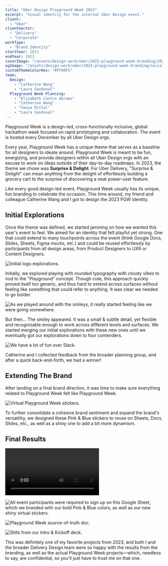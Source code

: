 ```yaml
---
title: "Uber Design Playground Week 2023"
excerpt: "Visual identity for the internal Uber Design event."
client:
  - "Uber"
clientSector:
  - "Delivery"
  - "Corporate"
workType:
  - "Brand Identity"
startYear: 2023
endYear: 2023
coverImage: "/assets/design-work/uber/2023-playground-week-branding/2023-playground-week-branding.webm"
ogImage: "/assets/design-work/uber/2023-playground-week-branding/social-thumbnail.png"
customThemeColorHex: "#FF00F5"
team:
  Design:
    - "Catherine Wang"
    - "Laura Sandoval"
  Playground Week Planning:
    - "Elizabeth Castro Abrams"
    - "Catherine Wang"
    - "Vanya Mittal"
    - "Laura Sandoval"
---
```


Playground Week is a design-led, cross-functionally inclusive, global hackathon week focused on rapid prototyping and collaboration. The event is hosted every December by all Uber Design orgs.

Every year, Playground Week has a unique theme that serves as a baseline for all designers to ideate around. Playground Week is meant to be fun, energizing, and provide designers within all Uber Design orgs with an excuse to work on ideas outside of their day-to-day roadmaps. In 2023, the theme we chose was **Surprise & Delight**. For Uber Delivery, "Surprise & Delight" can mean anything from the delight of effortlessly building a grocery cart to the surprise of discovering a neat power-user feature.

Like every good design-led event, Playground Week usually has its unique, fun branding to celebrate the occasion. This time around, my friend and colleague Catherine Wang and I got to design the 2023 PGW identity.

## Initial Explorations

Once the theme was defined, we started jamming on how we wanted this year's event to feel. We aimed for an identity that felt playful yet strong. One that could extend to many touchpoints across the event (think Google Docs, Slides, Sheets, Figma mocks, etc.) and could be reused effortlessly by participants from all design areas, from Product Designers to UXR or Content Designers.

![Initial logo explorations.](/assets/design-work/uber/2023-playground-week-branding/2023-playground-week-branding-initial-logos.jpg)

Initially, we explored playing with rounded typography with cloudy vibes to nod to the "Playground" concept. Though cute, this approach quickly proved itself too generic, and thus hard to extend across surfaces without feeling like something that could refer to anything. It was clear we needed to go bolder.

![As we played around with the smileys, it really started feeling like we were going somewhere.](/assets/design-work/uber/2023-playground-week-branding/2023-playground-week-branding-initial-smileys.jpg)

But then… The smiley appeared. It was a small & subtle detail, yet flexible and recognizable enough to work across different levels and surfaces. We started merging our initial explorations with these new ones until we eventually got our explorations down to four contenders.

![We have a lot of fun over Slack.](/assets/design-work/uber/2023-playground-week-branding/2023-playground-week-branding-slack-thread.jpg)

Catherine and I collected feedback from the broader planning group, and after a quick back-and-forth, we had a winner!

## Extending The Brand

After landing on a final brand direction, it was time to make sure everything related to Playground Week felt like Playground Week.

![Virtual Playground Week stickers.](/assets/design-work/uber/2023-playground-week-branding/2023-playground-week-branding-stickers.jpg)

To further consolidate a cohesive brand sentiment and expand the brand's versatility, we designed these Pink & Blue stickers to reuse on Sheets, Docs, Slides, etc., as well as a shiny one to add a bit more dynamism.

## Final Results

![Final logo for the event.](/assets/design-work/uber/2023-playground-week-branding/2023-playground-week-branding.webm)

![All event participants were required to sign up on this Google Sheet, which we branded with our bold Pink & Blue colors, as well as our new shiny virtual stickers.](/assets/design-work/uber/2023-playground-week-branding/2023-playground-week-branding-group-forming-sheet.jpg)

![Playground Week source-of-truth doc.](/assets/design-work/uber/2023-playground-week-branding/2023-playground-week-branding-email.jpg)

![Stills from our Intro & Kickoff deck.](/assets/design-work/uber/2023-playground-week-branding/2023-playground-week-branding-slides.jpg)

This was definitely one of my favorite projects from 2023, and both I and the broader Delivery Design team were so happy with the results from the branding, as well as the actual Playground Week projects—which, needless to say, are confidential, so you'll just have to trust me on that one.

